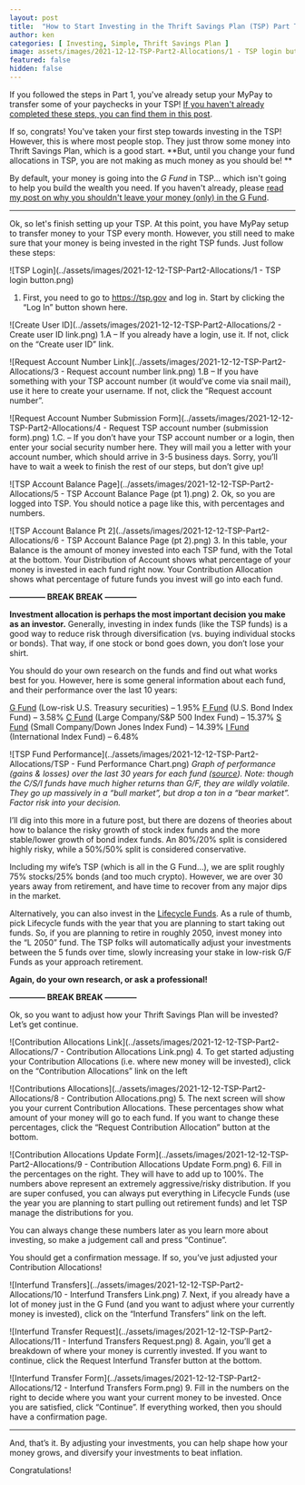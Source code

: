 ```yaml
---
layout: post
title:  "How to Start Investing in the Thrift Savings Plan (TSP) Part Two: Change Your TSP Allocations"
author: ken
categories: [ Investing, Simple, Thrift Savings Plan ]
image: assets/images/2021-12-12-TSP-Part2-Allocations/1 - TSP login button.png
featured: false
hidden: false
---
```


If you followed the steps in Part 1, you've already setup your MyPay to transfer some of your paychecks in your TSP! [If you haven't already completed these steps, you can find them in this post](https://www.militaryinvestor.org/How-to-Start-Investing-in-The-Thrift-Savings-Plan-TSP-Part-1-MyPay/).

If so, congrats!  You've taken your first step towards investing in the TSP!  However, this is where most people stop. They just throw some money into Thrift Savings Plan, which is a good start.  **But, until you change your fund allocations in TSP, you are not making as much money as you should be! **  

By default, your money is going into the _G Fund_ in TSP... which isn't going to help you build the wealth you need.  If you haven't already, please [read my post on why you shouldn't leave your money (only) in the G Fund](https://www.militaryinvestor.org/Don't-Leave-Your-TSP-Money-Only-in-The-G-Fund/).

----------

Ok, so let's finish setting up your TSP.  At this point, you have MyPay setup to transfer money to your TSP every month.  However, you still need to make sure that your money is being invested in the right TSP funds.  Just follow these steps:

![TSP Login](../assets/images/2021-12-12-TSP-Part2-Allocations/1 - TSP login button.png)
1. First, you need to go to https://tsp.gov and log in. Start by clicking the “Log In” button shown here.

![Create User ID](../assets/images/2021-12-12-TSP-Part2-Allocations/2 - Create user ID link.png)
1.A – If you already have a login, use it. If not, click on the “Create user ID” link.

![Request Account Number Link](../assets/images/2021-12-12-TSP-Part2-Allocations/3 - Request account number link.png)
1.B – If you have something with your TSP account number (it would’ve come via snail mail), use it here to create your username. If not, click the “Request account number”.

![Request Account Number Submission Form](../assets/images/2021-12-12-TSP-Part2-Allocations/4 - Request TSP account number (submission form).png)
1.C. – If you don’t have your TSP account number or a login, then enter your social security number here. They will mail you a letter with your account number, which should arrive in 3-5 business days. Sorry, you’ll have to wait a week to finish the rest of our steps, but don’t give up!

![TSP Account Balance Page](../assets/images/2021-12-12-TSP-Part2-Allocations/5 - TSP Account Balance Page (pt 1).png)
2. Ok, so you are logged into TSP. You should notice a page like this, with percentages and numbers.

![TSP Account Balance Pt 2](../assets/images/2021-12-12-TSP-Part2-Allocations/6 - TSP Account Balance Page (pt 2).png)
3. In this table, your Balance is the amount of money invested into each TSP fund, with the Total at the bottom. Your Distribution of Account shows what percentage of your money is invested in each fund right now. Your Contribution Allocation shows what percentage of future funds you invest will go into each fund.


**————– BREAK BREAK ————**

**Investment allocation is perhaps the most important decision you make as an investor.** Generally, investing in index funds (like the TSP funds) is a good way to reduce risk through diversification (vs. buying individual stocks or bonds). That way, if one stock or bond goes down, you don’t lose your shirt.

You should do your own research on the funds and find out what works best for you. However, here is some general information about each fund, and their performance over the last 10 years:

[G Fund](https://www.tsp.gov/funds-individual/g-fund/) (Low-risk U.S. Treasury securities) – 1.95%
[F Fund](https://www.tsp.gov/funds-individual/f-fund/) (U.S. Bond Index Fund) – 3.58%
[C Fund](https://www.tsp.gov/funds-individual/c-fund/) (Large Company/S&P 500 Index Fund) – 15.37%
[S Fund](https://www.tsp.gov/funds-individual/s-fund/) (Small Company/Down Jones Index Fund) – 14.39%
[I Fund](https://www.tsp.gov/funds-individual/i-fund/) (International Index Fund) – 6.48%

![TSP Fund Performance](../assets/images/2021-12-12-TSP-Part2-Allocations/TSP - Fund Performance Chart.png)
_Graph of performance (gains & losses) over the last 30 years for each fund ([source](https://www.tsp.gov/fund-performance/)). Note: though the C/S/I funds have much higher returns than G/F, they are wildly volatile. They go up massively in a “bull market”, but drop a ton in a “bear market”. Factor risk into your decision._

I’ll dig into this more in a future post, but there are dozens of theories about how to balance the risky growth of stock index funds and the more stable/lower growth of bond index funds. An 80%/20% split is considered highly risky, while a 50%/50% split is considered conservative.

Including my wife’s TSP (which is all in the G Fund…), we are split roughly 75% stocks/25% bonds (and too much crypto). However, we are over 30 years away from retirement, and have time to recover from any major dips in the market.

Alternatively, you can also invest in the [Lifecycle Funds](https://www.tsp.gov/funds-lifecycle/). As a rule of thumb, pick Lifecycle funds with the year that you are planning to start taking out funds. So, if you are planning to retire in roughly 2050, invest money into the “L 2050” fund. The TSP folks will automatically adjust your investments between the 5 funds over time, slowly increasing your stake in low-risk G/F Funds as your approach retirement.

**Again, do your own research, or ask a professional!**

**————– BREAK BREAK ————**

Ok, so you want to adjust how your Thrift Savings Plan will be invested? Let’s get continue.

![Contribution Allocations Link](../assets/images/2021-12-12-TSP-Part2-Allocations/7 - Contribution Allocations Link.png)
4. To get started adjusting your Contribution Allocations (i.e. where new money will be invested), click on the “Contribution Allocations” link on the left

![Contributions Allocations](../assets/images/2021-12-12-TSP-Part2-Allocations/8 - Contribution Allocations.png)
5. The next screen will show you your current Contribution Allocations. These percentages show what amount of your money will go to each fund. If you want to change these percentages, click the “Request Contribution Allocation” button at the bottom.

![Contribution Allocations Update Form](../assets/images/2021-12-12-TSP-Part2-Allocations/9 - Contribution Allocations Update Form.png)
6. Fill in the percentages on the right. They will have to add up to 100%. The numbers above represent an extremely aggressive/risky distribution. If you are super confused, you can always put everything in Lifecycle Funds (use the year you are planning to start pulling out retirement funds) and let TSP manage the distributions for you.

You can always change these numbers later as you learn more about investing, so make a judgement call and press “Continue”.

You should get a confirmation message. If so, you’ve just adjusted your Contribution Allocations!

![Interfund Transfers](../assets/images/2021-12-12-TSP-Part2-Allocations/10 - Interfund Transfers Link.png)
7. Next, if you already have a lot of money just in the G Fund (and you want to adjust where your currently money is invested), click on the “Interfund Transfers” link on the left.

![Interfund Transfer Request](../assets/images/2021-12-12-TSP-Part2-Allocations/11 - Interfund Transfers Request.png)
8. Again, you’ll get a breakdown of where your money is currently invested. If you want to continue, click the Request Interfund Transfer button at the bottom.

![Interfund Transfer Form](../assets/images/2021-12-12-TSP-Part2-Allocations/12 - Interfund Transfers Form.png)
9. Fill in the numbers on the right to decide where you want your current money to be invested. Once you are satisfied, click “Continue”. If everything worked, then you should have a confirmation page.

------------

And, that’s it. By adjusting your investments, you can help shape how your money grows, and diversify your investments to beat inflation.

Congratulations!
